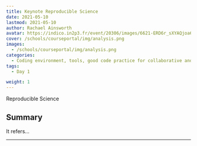 ```yaml
---
title: Keynote Reproducible Science
date: 2021-05-10
lastmod: 2021-05-10
author: Rachael Ainsworth
avatar: https://indico.in2p3.fr/event/20306/images/6621-ERD6r_sXYAQjoa6%20copy.jpg
cover: /schools/courseportal/img/analysis.png
images:
  - /schools/courseportal/img/analysis.png
categories:
  - Coding environment, tools, good code practice for collaborative and continuous developments
tags:
  - Day 1

weight: 1
---
```


Reproducible Science

<!--more-->
<!---->

<!-- Dear instructor:
* The dates at the top of this markdown (.md) document will help order the classes in the portal.
Please, if you don't need to, do not change the one that is now.
* Take into account that there is a feature in the dates: if you use a date in the future, the class will be not visible in the portal until the date you have assigned.
* You can create dedicated folders if you need to.
* But if you simply need to add some pictures, you can use the folder ../static/img/ mentioned at the top as /schools/courseportal/img/
-->

<!---->

## Summary

It refers... 

---
